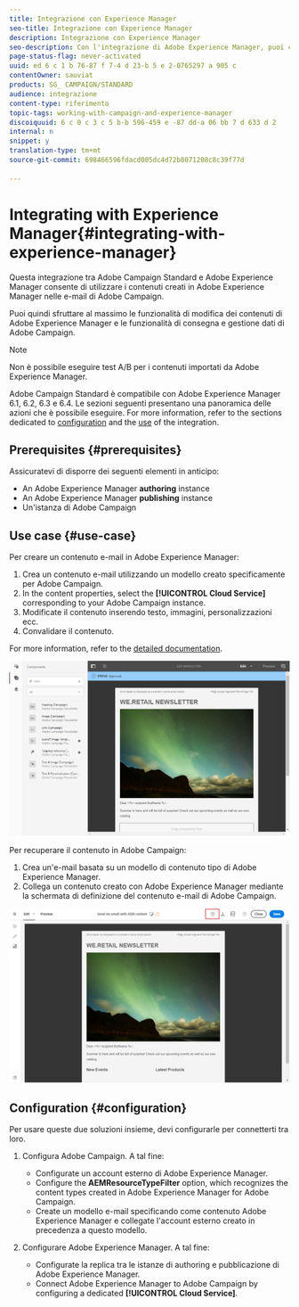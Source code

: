 ```yaml
---
title: Integrazione con Experience Manager
seo-title: Integrazione con Experience Manager
description: Integrazione con Experience Manager
seo-description: Con l'integrazione di Adobe Experience Manager, puoi creare contenuti direttamente in AEM e utilizzarli in Adobe Campaign.
page-status-flag: never-activated
uuid: ed 6 c 1 b 76-87 f 7-4 d 23-b 5 e 2-0765297 a 905 c
contentOwner: sauviat
products: SG_ CAMPAIGN/STANDARD
audience: integrazione
content-type: riferimento
topic-tags: working-with-campaign-and-experience-manager
discoiquuid: 6 c 0 c 3 c 5 b-b 596-459 e -87 dd-a 06 bb 7 d 633 d 2
internal: n
snippet: y
translation-type: tm+mt
source-git-commit: 698466596fdacd005dc4d72b8071208c8c39f77d

---
```



# Integrating with Experience Manager{#integrating-with-experience-manager}

Questa integrazione tra Adobe Campaign Standard e Adobe Experience Manager consente di utilizzare i contenuti creati in Adobe Experience Manager nelle e-mail di Adobe Campaign.

Puoi quindi sfruttare al massimo le funzionalità di modifica dei contenuti di Adobe Experience Manager e le funzionalità di consegna e gestione dati di Adobe Campaign.

>[!NOTE]
>
>Non è possibile eseguire test A/B per i contenuti importati da Adobe Experience Manager.

Adobe Campaign Standard è compatibile con Adobe Experience Manager 6.1, 6.2, 6.3 e 6.4. Le sezioni seguenti presentano una panoramica delle azioni che è possibile eseguire. For more information, refer to the sections dedicated to [configuration](https://helpx.adobe.com/experience-manager/6-4/sites/administering/using/campaignstandard.html) and the [use](https://helpx.adobe.com/experience-manager/6-4/sites/authoring/using/campaign.html) of the integration.

## Prerequisites {#prerequisites}

Assicuratevi di disporre dei seguenti elementi in anticipo:

* An Adobe Experience Manager **authoring** instance
* An Adobe Experience Manager **publishing** instance
* Un'istanza di Adobe Campaign

## Use case {#use-case}

Per creare un contenuto e-mail in Adobe Experience Manager:

1. Crea un contenuto e-mail utilizzando un modello creato specificamente per Adobe Campaign.
1. In the content properties, select the **[!UICONTROL Cloud Service]** corresponding to your Adobe Campaign instance.
1. Modificate il contenuto inserendo testo, immagini, personalizzazioni ecc.
1. Convalidare il contenuto.

For more information, refer to the [detailed documentation](https://docs.adobe.com/docs/en/aem/6-2/author/personalization/adobe-campaign/campaign.html).

![](assets/aem_content.png)

Per recuperare il contenuto in Adobe Campaign:

1. Crea un'e-mail basata su un modello di contenuto tipo di Adobe Experience Manager.
1. Collega un contenuto creato con Adobe Experience Manager mediante la schermata di definizione del contenuto e-mail di Adobe Campaign.

![](assets/aem_linked_content.png)

## Configuration {#configuration}

Per usare queste due soluzioni insieme, devi configurarle per connetterti tra loro.

1. Configura Adobe Campaign. A tal fine:

   * Configurate un account esterno di Adobe Experience Manager.
   * Configure the **AEMResourceTypeFilter** option, which recognizes the content types created in Adobe Experience Manager for Adobe Campaign.
   * Create un modello e-mail specificando come contenuto Adobe Experience Manager e collegate l'account esterno creato in precedenza a questo modello.

1. Configurare Adobe Experience Manager. A tal fine:

   * Configurate la replica tra le istanze di authoring e pubblicazione di Adobe Experience Manager.
   * Connect Adobe Experience Manager to Adobe Campaign by configuring a dedicated **[!UICONTROL Cloud Service]**.

